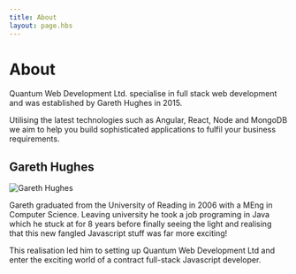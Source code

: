 ```yaml
---
title: About
layout: page.hbs
---
```


# About

Quantum Web Development Ltd. specialise in full stack web development and was established by Gareth Hughes in 2015.

Utilising the latest technologies such as Angular, React, Node and MongoDB we aim to help you build sophisticated
applications to fulfil your business requirements.

## Gareth Hughes

![Gareth Hughes](http://res.cloudinary.com/gurrkin/image/upload/bo_1px_solid_rgb:000,c_scale,q_100,r_0,w_203/v1447597885/gareth_tnhvg5.png)

Gareth graduated from the University of Reading in 2006 with a MEng in Computer Science. Leaving university he took a 
job programing in Java which he stuck at for 8 years before finally seeing the light and realising that this new fangled
Javascript stuff was far more exciting!

This realisation led him to setting up Quantum Web Development Ltd and enter the exciting world of a contract full-stack
Javascript developer.